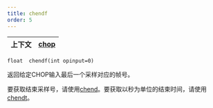 ```yaml
---
title: chendf
order: 5
---
```

| 上下文 | [chop](../contexts/chop.html) |
| --- | --- |

`float  chendf(int opinput=0)`

返回给定CHOP输入最后一个采样对应的帧号。

要获取结束采样号，请使用[chend](/zh-cn/houdini-vex/chop/chend "返回给定CHOP输入中最后一个采样的采样号")。要获取以秒为单位的结束时间，请使用[chendt](/zh-cn/houdini-vex/chop/chendt "返回指定输入最后一个采样对应的时间")。
